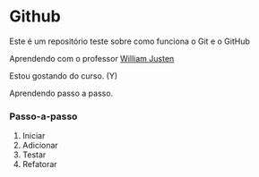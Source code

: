 # Github

Este é um repositório teste sobre como funciona o Git e o GitHub

Aprendendo com o professor [William Justen](http://williamjusten.com.br)

Estou gostando do curso. (Y)

Aprendendo passo a passo.

### Passo-a-passo
1. Iniciar
2. Adicionar
3. Testar
4. Refatorar
